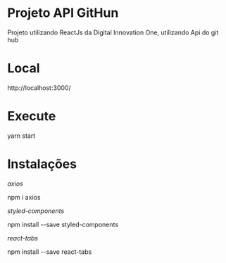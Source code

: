 # Projeto API GitHun

Projeto utilizando ReactJs da Digital Innovation One, utilizando Api do git hub


# Local

http://localhost:3000/


# Execute

yarn start


# Instalações
 
*axios*

npm i axios



*styled-components*

npm install --save styled-components



*react-tabs*

npm install --save react-tabs
